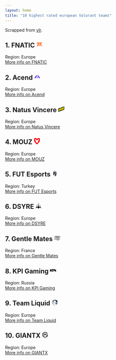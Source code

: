 ```yaml
---
layout: home
title: "10 highest rated european Valorant teams"
---
```


Scrapped from [vlr](https://www.vlr.gg/rankings).

## 1. FNATIC <img src="team_logos/62a40cc2b5e29.png" width="20" height="20">
 Region: Europe  
 [More info on FNATIC](team_pages/team_page1.md)

## 2. Acend <img src="team_logos/62a4157412b4f.png" width="20" height="20">
 Region: Europe  
 [More info on Acend](team_pages/team_page2.md)

## 3. Natus Vincere <img src="team_logos/62a4109ddbd7f.png" width="20" height="20">
 Region: Europe  
 [More info on Natus Vincere](team_pages/team_page3.md)

## 4. MOUZ <img src="team_logos/61f8e777f0e8f.png" width="20" height="20">
 Region: Europe  
 [More info on MOUZ](team_pages/team_page4.md)

## 5. FUT Esports <img src="team_logos/632be9976b8fe.png" width="20" height="20">
 Region: Turkey  
 [More info on FUT Esports](team_pages/team_page5.md)

## 6. DSYRE <img src="team_logos/639b017f8d1fd.png" width="20" height="20">
 Region: Europe  
 [More info on DSYRE](team_pages/team_page6.md)

## 7. Gentle Mates <img src="team_logos/643bed90680b9.png" width="20" height="20">
 Region: France  
 [More info on Gentle Mates](team_pages/team_page7.md)

## 8. KPI Gaming <img src="team_logos/6359119895b14.png" width="20" height="20">
 Region: Russia  
 [More info on KPI Gaming](team_pages/team_page8.md)

## 9. Team Liquid <img src="team_logos/640c381f0603f.png" width="20" height="20">
 Region: Europe  
 [More info on Team Liquid](team_pages/team_page9.md)

## 10. GIANTX <img src="team_logos/657b2f3fcd199.png" width="20" height="20">
 Region: Europe  
 [More info on GIANTX](team_pages/team_page10.md)

